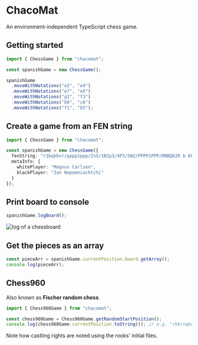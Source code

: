 # ChacoMat

An environment-independent TypeScript chess game.

## Getting started

```typescript
import { ChessGame } from "chacomat";

const spanishGame = new ChessGame();

spanishGame
  .moveWithNotations("e2", "e4")
  .moveWithNotations("e7", "e5")
  .moveWithNotations("g1", "f3")
  .moveWithNotations("b8", "c6")
  .moveWithNotations("f1", "b5");
```

## Create a game from an FEN string

```typescript
import { ChessGame } from "chacomat";

const spanishGame = new ChessGame({
  fenString: "r1bqkbnr/pppp1ppp/2n5/1B2p3/4P3/5N2/PPPP1PPP/RNBQK2R b KQkq - 3 3",
  metaInfo: {
    whitePlayer: "Magnus Carlsen",
    blackPlayer: "Ian Nepomniachtchi"
  }
});
```

## Print board to console

```typescript
spanishGame.logBoard();
```

![log of a chessboard](https://i.imgur.com/96BdDi8.png "game.logBoard()")

## Get the pieces as an array

```typescript
const pieceArr = spanishGame.currentPosition.board.getArray();
console.log(pieceArr);
```

## Chess960

Also known as **Fischer random chess**.

```typescript
import { Chess960Game } from "chacomat";

const chess960Game = Chess960Game.getRandomStartPosition();
console.log(chess960Game.currentPosition.toString()); // e.g. "rbkrnqbn/pppppppp/8/8/8/8/PPPPPPPP/RBKRNQBN w ADad - 0 1"
```

Note how castling rights are noted using the rooks' initial files.